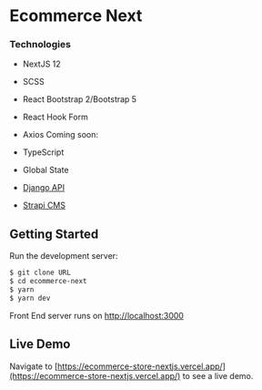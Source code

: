 # Ecommerce Next

### Technologies 
- NextJS 12
- SCSS 
- React Bootstrap 2/Bootstrap 5
- React Hook Form
- Axios
Coming soon:
- TypeScript
- Global State

- [Django API](https://github.com/mattjaikaran/ecommerce-api)
- [Strapi CMS](https://github.com/mattjaikaran/ecommerce-cms)

## Getting Started

Run the development server:

```bash
$ git clone URL
$ cd ecommerce-next
$ yarn
$ yarn dev
```

Front End server runs on [http://localhost:3000](http://localhost:3000)

## Live Demo

Navigate to [https://ecommerce-store-nextjs.vercel.app/](https://ecommerce-store-nextjs.vercel.app/) to see a live demo.